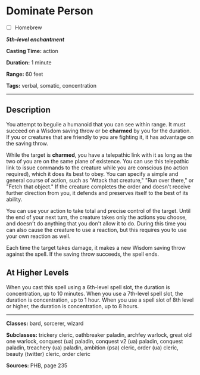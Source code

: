 # Dominate Person

- [ ] Homebrew

***5th-level enchantment***

**Casting Time:** action

**Duration:** 1 minute

**Range:** 60 feet

**Tags:** verbal, somatic, concentration

---

## Description
You attempt to beguile a humanoid that you can see within range.
It must succeed on a Wisdom saving throw or be **charmed** by you for the duration.
If you or creatures that are friendly to you are fighting it, it has advantage on the saving throw.

While the target is **charmed**, you have a telepathic link with it as long as the two of you are on the same plane of existence.
You can use this telepathic link to issue commands to the creature while you are conscious (no action required), which it does its best to obey.
You can specify a simple and general course of action, such as "Attack that creature," "Run over there," or "Fetch that object." If the creature completes the order and doesn't receive further direction from you, it defends and preserves itself to the best of its ability.

You can use your action to take total and precise control of the target.
Until the end of your next turn, the creature takes only the actions you choose, and doesn't do anything that you don't allow it to do.
During this time you can also cause the creature to use a reaction, but this requires you to use your own reaction as well.

Each time the target takes damage, it makes a new Wisdom saving throw against the spell.
If the saving throw succeeds, the spell ends.

## At Higher Levels
When you cast this spell using a 6th-level spell slot, the duration is concentration, up to 10 minutes.
When you use a 7th-level spell slot, the duration is concentration, up to 1 hour.
When you use a spell slot of 8th level or higher, the duration is concentration, up to 8 hours.

---

**Classes:** bard, sorcerer, wizard

**Subclasses:** trickery cleric, oathbreaker paladin, archfey warlock, great old one warlock, conquest (ua) paladin, conquest v2 (ua) paladin, conquest paladin, treachery (ua) paladin, ambition (psa) cleric, order (ua) cleric, beauty (twitter) cleric, order cleric

**Sources:** PHB, page 235

